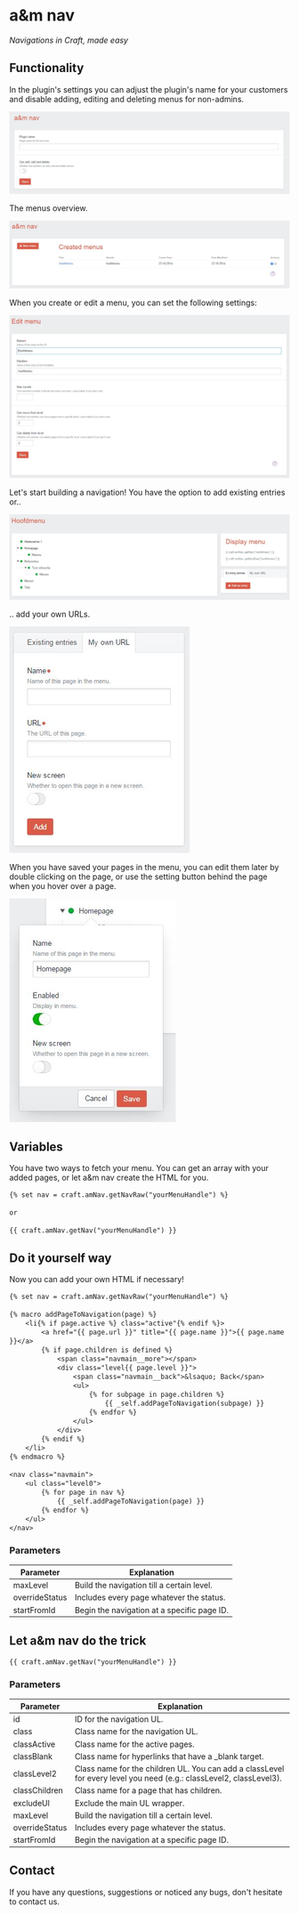 # a&m nav

_Navigations in Craft, made easy_

## Functionality

In the plugin's settings you can adjust the plugin's name for your customers and disable adding, editing and deleting menus for non-admins.

![Settings](https://raw.githubusercontent.com/am-impact/am-impact.github.io/master/img/readme/amnav/settings.jpg "Settings")

The menus overview.

![Menus](https://raw.githubusercontent.com/am-impact/am-impact.github.io/master/img/readme/amnav/menus.jpg "Menus")

When you create or edit a menu, you can set the following settings:

![Edit](https://raw.githubusercontent.com/am-impact/am-impact.github.io/master/img/readme/amnav/edit.jpg "Edit")

Let's start building a navigation! You have the option to add existing entries or..

![Build](https://raw.githubusercontent.com/am-impact/am-impact.github.io/master/img/readme/amnav/build.jpg "Build")

.. add your own URLs.

![Your own URL](https://raw.githubusercontent.com/am-impact/am-impact.github.io/master/img/readme/amnav/own-url.jpg "Your own URL")

When you have saved your pages in the menu, you can edit them later by double clicking on the page, or use the setting button behind the page when you hover over a page.

![Edit page](https://raw.githubusercontent.com/am-impact/am-impact.github.io/master/img/readme/amnav/edit-page.jpg "Edit page")

## Variables

You have two ways to fetch your menu. You can get an array with your added pages, or let a&m nav create the HTML for you.

```
{% set nav = craft.amNav.getNavRaw("yourMenuHandle") %}

or

{{ craft.amNav.getNav("yourMenuHandle") }}
```

## Do it yourself way

Now you can add your own HTML if necessary!

```
{% set nav = craft.amNav.getNavRaw("yourMenuHandle") %}

{% macro addPageToNavigation(page) %}
    <li{% if page.active %} class="active"{% endif %}>
        <a href="{{ page.url }}" title="{{ page.name }}">{{ page.name }}</a>
        {% if page.children is defined %}
            <span class="navmain__more"></span>
            <div class="level{{ page.level }}">
                <span class="navmain__back">&lsaquo; Back</span>
                <ul>
                    {% for subpage in page.children %}
                        {{ _self.addPageToNavigation(subpage) }}
                    {% endfor %}
                </ul>
            </div>
        {% endif %}
    </li>
{% endmacro %}

<nav class="navmain">
    <ul class="level0">
        {% for page in nav %}
            {{ _self.addPageToNavigation(page) }}
        {% endfor %}
    </ul>
</nav>
```

### Parameters

| Parameter | Explanation |
| --------- | ----------- |
| maxLevel | Build the navigation till a certain level. |
| overrideStatus | Includes every page whatever the status. |
| startFromId | Begin the navigation at a specific page ID. |

## Let a&m nav do the trick

```
{{ craft.amNav.getNav("yourMenuHandle") }}
```

### Parameters

| Parameter | Explanation |
| --------- | ----------- |
| id | ID for the navigation UL. |
| class | Class name for the navigation UL. |
| classActive | Class name for the active pages. |
| classBlank | Class name for hyperlinks that have a _blank target. |
| classLevel2 | Class name for the children UL. You can add a classLevel for every level you need (e.g.: classLevel2, classLevel3). |
| classChildren | Class name for a page that has children. |
| excludeUl | Exclude the main UL wrapper. |
| maxLevel | Build the navigation till a certain level. |
| overrideStatus | Includes every page whatever the status. |
| startFromId | Begin the navigation at a specific page ID. |

## Contact

If you have any questions, suggestions or noticed any bugs, don't hesitate to contact us.